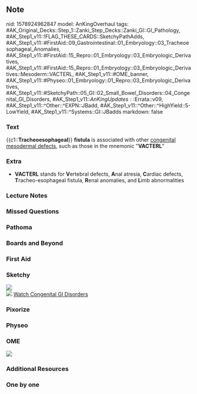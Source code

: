 ## Note
nid: 1578924962847
model: AnKingOverhaul
tags: #AK_Original_Decks::Step_1::Zanki_Step_Decks::Zanki_GI::GI_Pathology, #AK_Step1_v11::!FLAG_THESE_CARDS::SketchyPathAdds, #AK_Step1_v11::#FirstAid::09_Gastrointestinal::01_Embryology::03_Tracheoesophageal_Anomalies, #AK_Step1_v11::#FirstAid::15_Repro::01_Embryology::03_Embryologic_Derivatives, #AK_Step1_v11::#FirstAid::15_Repro::01_Embryology::03_Embryologic_Derivatives::Mesoderm::VACTERL, #AK_Step1_v11::#OME_banner, #AK_Step1_v11::#Physeo::01_Embryology::01_Repro::03_Embryologic_Derivatives, #AK_Step1_v11::#SketchyPath::05_GI::02_Small_Bowel_Disorders::04_Congenital_GI_Disorders, #AK_Step1_v11::$AnKingUpdates::$Errata::v09, #AK_Step1_v11::^Other::^EXPN::JBadd, #AK_Step1_v11::^Other::^HighYield::5-LowYield, #AK_Step1_v11::^Systems::GI::JBadds
markdown: false

### Text
{{c1::<b>Tracheoesophageal</b>}} <b>fistula</b> is associated with
other <u>congenital mesodermal defects</u>, such as those in the
mnemonic "<b>VACTERL</b>"

### Extra
* <b>VACTERL</b> stands for <b>V</b>ertebral defects, <b>A</b>nal
atresia, <b>C</b>ardiac defects, <b>T</b>racheo-esophageal fistula,
<b>R</b>enal anomalies, and <b>L</b>imb abnormalities

### Lecture Notes


### Missed Questions


### Pathoma


### Boards and Beyond


### First Aid


### Sketchy
<div><img src=
"Screen%20Shot%202020-01-13%20at%209.14.04%20AM.JPG"></div><img src="Zoverall%20picture%20(43)_1566160514431.JPG">
<a href=
"https://dashboard.sketchy.com/study/medical/courses/medical-pathophysiology/units/medical-pathophysiology-gi/videos/medical-pathophysiology-gi-small-bowel-disorders-congenital-gi-disorders?utm_source=anki&utm_medium=partnership&utm_campaign=february_update&utm_content=medical">
Watch Congenital GI Disorders</a>

### Pixorize


### Physeo


### OME
<div class="ome-widget">
  <a href="https://onlinemeded.org?ref=anki"><img src=
  "_OME_AnkiFlashcards_General_7.png"></a>
</div>

### Additional Resources


### One by one

